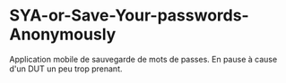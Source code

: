 # SYA-or-Save-Your-passwords-Anonymously
Application mobile de sauvegarde de mots de passes.
En pause à cause d'un DUT un peu trop prenant.
